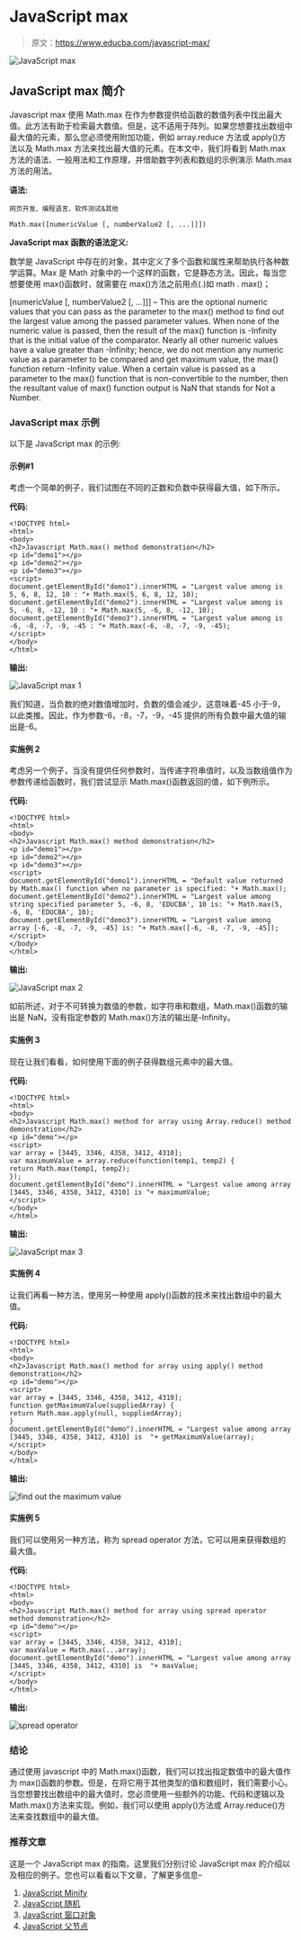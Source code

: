 # JavaScript max

> 原文：<https://www.educba.com/javascript-max/>

![JavaScript max](img/303df5cf13aa5c6fa33002b7a6ef12fa.png)



## JavaScript max 简介

Javascript max 使用 Math.max 在作为参数提供给函数的数值列表中找出最大值。此方法有助于检索最大数值。但是，这不适用于阵列。如果您想要找出数组中最大值的元素，那么您必须使用附加功能，例如 array.reduce 方法或 apply()方法以及 Math.max 方法来找出最大值的元素。在本文中，我们将看到 Math.max 方法的语法、一般用法和工作原理，并借助数字列表和数组的示例演示 Math.max 方法的用法。

**语法:**

<small>网页开发、编程语言、软件测试&其他</small>

```
Math.max([numericValue [, numberValue2 [, ...]]])
```

**JavaScript max 函数的语法定义:**

数学是 JavaScript 中存在的对象，其中定义了多个函数和属性来帮助执行各种数学运算。Max 是 Math 对象中的一个这样的函数，它是静态方法。因此，每当您想要使用 max()函数时，就需要在 max()方法之前用点(.)如 math . max()；

[numericValue [, numberValue2 [, …]]] – This are the optional numeric values that you can pass as the parameter to the max() method to find out the largest value among the passed parameter values. When none of the numeric value is passed, then the result of the max() function is -Infinity that is the initial value of the comparator. Nearly all other numeric values have a value greater than -Infinity; hence, we do not mention any numeric value as a parameter to be compared and get maximum value, the max() function return -Infinity value. When a certain value is passed as a parameter to the max() function that is non-convertible to the number, then the resultant value of max() function output is NaN that stands for Not a Number.

### JavaScript max 示例

以下是 JavaScript max 的示例:

#### 示例#1

考虑一个简单的例子，我们试图在不同的正数和负数中获得最大值，如下所示。

**代码:**

```
<!DOCTYPE html>
<html>
<body>
<h2>Javascript Math.max() method demonstration</h2>
<p id="demo1"></p>
<p id="demo2"></p>
<p id="demo3"></p>
<script>
document.getElementById("demo1").innerHTML = "Largest value among is 5, 6, 8, 12, 10 : "+ Math.max(5, 6, 8, 12, 10);
document.getElementById("demo2").innerHTML = "Largest value among is 5, -6, 8, -12, 10 : "+ Math.max(5, -6, 8, -12, 10);
document.getElementById("demo3").innerHTML = "Largest value among is -6, -8, -7, -9, -45 : "+ Math.max(-6, -8, -7, -9, -45);
</script>
</body>
</html>
```

**输出:**

![JavaScript max 1](img/1658e19e7bc8387045df9f8be9040a88.png)



我们知道，当负数的绝对数值增加时，负数的值会减少，这意味着-45 小于-9，以此类推。因此，作为参数-6，-8，-7，-9，-45 提供的所有负数中最大值的输出是-6。

#### 实施例 2

考虑另一个例子，当没有提供任何参数时，当传递字符串值时，以及当数组值作为参数传递给函数时，我们尝试显示 Math.max()函数返回的值，如下例所示。

**代码:**

```
<!DOCTYPE html>
<html>
<body>
<h2>Javascript Math.max() method demonstration</h2>
<p id="demo1"></p>
<p id="demo2"></p>
<p id="demo3"></p>
<script>
document.getElementById("demo1").innerHTML = "Default value returned by Math.max() function when no parameter is specified: "+ Math.max();
document.getElementById("demo2").innerHTML = "Largest value among string specified parameter 5, -6, 8, 'EDUCBA', 10 is: "+ Math.max(5, -6, 8, 'EDUCBA', 10);
document.getElementById("demo3").innerHTML = "Largest value among array [-6, -8, -7, -9, -45] is: "+ Math.max([-6, -8, -7, -9, -45]);
</script>
</body>
</html>
```

**输出:**

![JavaScript max 2](img/0a7c6d73623c0c6d2b6ae8c8f8d88412.png)



如前所述，对于不可转换为数值的参数，如字符串和数组，Math.max()函数的输出是 NaN。没有指定参数的 Math.max()方法的输出是-Infinity。

#### 实施例 3

现在让我们看看，如何使用下面的例子获得数组元素中的最大值。

**代码:**

```
<!DOCTYPE html>
<html>
<body>
<h2>Javascript Math.max() method for array using Array.reduce() method demonstration</h2>
<p id="demo"></p>
<script>
var array = [3445, 3346, 4358, 3412, 4310];
var maximumValue = array.reduce(function(temp1, temp2) {
return Math.max(temp1, temp2);
});
document.getElementById("demo").innerHTML = "Largest value among array [3445, 3346, 4358, 3412, 4310] is "+ maximumValue;
</script>
</body>
</html>
```

**输出:**

![JavaScript max 3](img/fa0210bdcdf04f82f8c8e12a3b5de8ee.png)



#### 实施例 4

让我们再看一种方法，使用另一种使用 apply()函数的技术来找出数组中的最大值。

**代码:**

```
<!DOCTYPE html>
<html>
<body>
<h2>Javascript Math.max() method for array using apply() method demonstration</h2>
<p id="demo"></p>
<script>
var array = [3445, 3346, 4358, 3412, 4310];
function getMaximumValue(suppliedArray) {
return Math.max.apply(null, suppliedArray);
}
document.getElementById("demo").innerHTML = "Largest value among array [3445, 3346, 4358, 3412, 4310] is  "+ getMaximumValue(array);
</script>
</body>
</html>
```

**输出:**

![find out the maximum value](img/ac22680613de8c1fccc343e4c0fc6580.png)



#### 实施例 5

我们可以使用另一种方法，称为 spread operator 方法，它可以用来获得数组的最大值。

**代码:**

```
<!DOCTYPE html>
<html>
<body>
<h2>Javascript Math.max() method for array using spread operator method demonstration</h2>
<p id="demo"></p>
<script>
var array = [3445, 3346, 4358, 3412, 4310];
var maxValue = Math.max(...array);
document.getElementById("demo").innerHTML = "Largest value among array [3445, 3346, 4358, 3412, 4310] is  "+ maxValue;
</script>
</body>
</html>
```

**输出:**

![spread operator](img/f2c31ae633447d6de77646c3c876e795.png)



### 结论

通过使用 javascript 中的 Math.max()函数，我们可以找出指定数值中的最大值作为 max()函数的参数。但是，在将它用于其他类型的值和数组时，我们需要小心。当您想要找出数组中的最大值时，您必须使用一些额外的功能、代码和逻辑以及 Math.max()方法来实现。例如，我们可以使用 apply()方法或 Array.reduce()方法来查找数组中的最大值。

### 推荐文章

这是一个 JavaScript max 的指南。这里我们分别讨论 JavaScript max 的介绍以及相应的例子。您也可以看看以下文章，了解更多信息–

1.  [JavaScript Minify](https://www.educba.com/javascript-minify/)
2.  [JavaScript 随机](https://www.educba.com/javascript-random/)
3.  [JavaScript 窗口对象](https://www.educba.com/javascript-window-object/)
4.  [JavaScript 父节点](https://www.educba.com/javascript-parent-node/)





